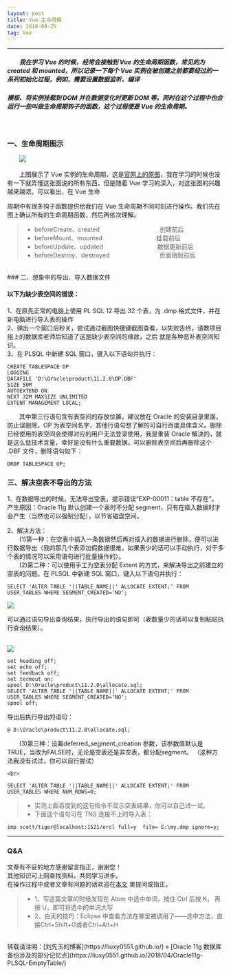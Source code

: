 ```yaml
---
layout: post
title: Vue 生命周期
date: 2018-09-25
tag: Vue
---
```


___
##### 　　我在学习 Vue 的时候，经常会接触到 Vue 的生命周期函数，常见的为 created 和 mounted，所以记录一下每个 Vue 实例在被创建之前都要经过的一系列初始化过程，例如，需要设置数据监听、编译

##### 模板、将实例挂载到 DOM 并在数据变化时更新 DOM 等。同时在这个过程中也会运行一些叫做生命周期钩子的函数，这个过程便是 Vue 的生命周期。

<br>

### 一、生命周期图示

　　![](/images/posts/Vue-Life-Cycle/lifecycle.png)

　　上图展示了 Vue 实例的生命周期，这是[官网上的原图](https://cn.vuejs.org/images/lifecycle.png)，我在学习的时候也没有一下就弄懂这张图说的所有东西，但是随着 Vue 学习的深入，对这张图的兴趣越来越浓。可以看出，在 Vue 生命

周期中有很多钩子函数提供给我们在 Vue 生命周期不同时刻进行操作。我们先在图上确认所有的生命周期函数，然后再依次理解。


>* beforeCreate、created　　　　　　　　　　创建前后
>* beforeMount、mounted　　　　　　　　　挂载前后
>* beforeUpdate、updated　　　　　　　　　数据更新前后
>* beforeDestroy、destroyed　　　　　　　　 页面销毁前后


<br>
### 二、想象中的导出、导入数据文件

#### 以下为缺少表空间的错误：

1、在原先正常的电脑上使用 PL SQL 12 导出 32 个表，为 .dmp 格式文件，并在新电脑进行导入表的操作  
2、弹出一个窗口后秒关，尝试通过截图快捷键截图查看，以失败告终，请教项目组上的数据库老师后知道了这是缺少表空间的缘故，之后   就是各种恶补表空间知识。  
3、在 PLSQL 中新建 SQL 窗口，键入以下语句并执行：

    CREATE TABLESPACE OP
    LOGGING
    DATAFILE 'D:\Oracle\product\11.2.0\OP.DBF'
    SIZE 50M
    AUTOEXTEND ON
    NEXT 32M MAXSIZE UNLIMITED
    EXTENT MANAGEMENT LOCAL;

　　其中第三行语句含有表空间的存放位置，建议放在 Oracle 的安装目录里面，防止误删除。OP 为表空间名字，其他行语句想了解的可自行百度具体含义。删除已经使用的表空间会使得对应的用户无法登录使用，我是重装 Oracle 解决的，就是这么低技术含量，幸好是没有什么重要数据。可以删除表空间后再删除这个 .DBF 文件，删除语句如下：

    DROP TABLESPACE OP;

### 三、解决空表不导出的方法

1、在数据导出的时候，无法导出空表，提示错误“EXP-00011：table 不存在”。
产生原因：Oracle 11g 默认创建一个表时不分配 segment，只有在插入数据时才会产生（当然也可以强制分配），以节省磁盘空间。

2、解决方法：  
　　(1)第一种：在空表中插入一条数据然后再对插入的数据进行删除，便可以进行数据导出（我的那几个表添加假数据很难，如果表少的话可以手动执行，对于多个表的情况可以采用语句进行批量操作的）。  
　　(2)第二种：可以使用手工为空表分配 Extent 的方式，来解决导出之前建立的空表的问题。在 PLSQL 中新建 SQL 窗口，键入以下语句并执行：

    SELECT 'ALTER TABLE '||TABLE_NAME||' ALLOCATE EXTENT;' FROM USER_TABLES WHERE SEGMENT_CREATED='NO';

![](/images/posts/Oracle-PLSQL/result.png)<br>

可以通过语句导出查询结果，执行导出的语句即可（表数量少的话可以复制粘贴执行查询结果）。

<br>![](/images/posts/Oracle-PLSQL/yuju.png)

    set heading off;
    set echo off;
    set feedback off;
    set termout on;
    spool D:\Oracle\product\11.2.0\allocate.sql;
    SELECT 'ALTER TABLE '||TABLE_NAME||' ALLOCATE EXTENT;' FROM USER_TABLES WHERE SEGMENT_CREATED='NO';
    spool off;


导出后执行导出的语句：

    @ D:\Oracle\product\11.2.0\allocate.sql;

　　(3)第三种：设置deferred_segment_creation 参数，该参数值默认是TRUE，当改为FALSE时，无论是空表还是非空表，都分配segment。
    （这种方法我没有试过，你可以自行尝试）

    <br>

    SELECT 'ALTER TABLE '||TABLE_NAME||' ALLOCATE EXTENT;' FROM USER_TABLES WHERE NUM_ROWS=0;

>* 实测上面百度到的这句指令不显示空表结果，你可以自己试一试。
>* 下面这个语句可在 TNS 连接不上时导入表：

    imp scott/tiger@localhost:1521/orcl full=y  file= E:\my.dmp ignore=y;

___
### Q&A

文章有不妥的地方感谢留言指正，谢谢您！  
其他知识可上网查找资料，共同学习进步。  
在操作过程中或者文章有问题的话欢迎在[本文](https://liuxy0551.github.io/2018/04/Oracle11g-PLSQL-EmptyTable/) 里提问或指正。

>* 1、写这篇文章的时候发现在 Atom 中选中单词，按住 Ctrl 后按 K， 再按 U，即可将选中的单词大写
>* 2、白天的技巧：Eclipse 中查看方法在哪里被调用了——选中方法，直接Ctrl+Shift+G或者Ctrl+Alt+H

<br>
转载请注明：[刘先玉的博客](https://liuxy0551.github.io/) » [Oracle 11g 数据库备份涉及的部分记忆点](https://liuxy0551.github.io/2018/04/Oracle11g-PLSQL-EmptyTable/)
